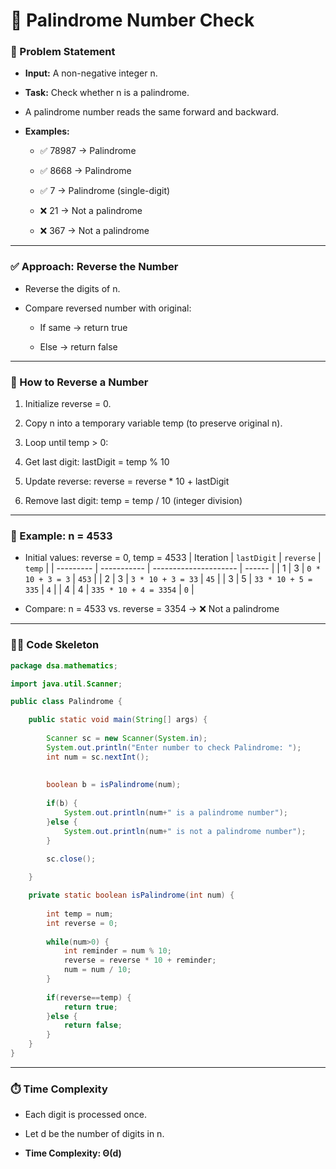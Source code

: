 # 🔁 Palindrome Number Check
### 🧠 Problem Statement

- **Input:** A non-negative integer n.

- **Task:** Check whether n is a palindrome.

- A palindrome number reads the same forward and backward.

- **Examples:**

  - ✅ 78987 → Palindrome

  - ✅ 8668 → Palindrome

  - ✅ 7 → Palindrome (single-digit)

  - ❌ 21 → Not a palindrome

  - ❌ 367 → Not a palindrome
 
---

### ✅ Approach: Reverse the Number
- Reverse the digits of n.

- Compare reversed number with original:

  - If same → return true

  - Else → return false
 
---

### 🔁 How to Reverse a Number
1. Initialize reverse = 0.

2. Copy n into a temporary variable temp (to preserve original n).

3. Loop until temp > 0:

4. Get last digit: lastDigit = temp % 10

5. Update reverse: reverse = reverse * 10 + lastDigit

6. Remove last digit: temp = temp / 10 (integer division)

---

### 🔢 Example: n = 4533
- Initial values: reverse = 0, temp = 4533
| Iteration | `lastDigit` | `reverse`             | `temp` |
| --------- | ----------- | --------------------- | ------ |
| 1         | 3           | `0 * 10 + 3 = 3`      | `453`  |
| 2         | 3           | `3 * 10 + 3 = 33`     | `45`   |
| 3         | 5           | `33 * 10 + 5 = 335`   | `4`    |
| 4         | 4           | `335 * 10 + 4 = 3354` | `0`    |

- Compare: n = 4533 vs. reverse = 3354 → ❌ Not a palindrome

---

### 🧑‍💻 Code Skeleton
```java
package dsa.mathematics;

import java.util.Scanner;

public class Palindrome {

	public static void main(String[] args) {
		
		Scanner sc = new Scanner(System.in);
		System.out.println("Enter number to check Palindrome: ");
		int num = sc.nextInt();
		
		
		boolean b = isPalindrome(num);
		
		if(b) {
			System.out.println(num+" is a palindrome number");
		}else {
			System.out.println(num+" is not a palindrome number");
		}
		
		sc.close();

	}

	private static boolean isPalindrome(int num) {
		
		int temp = num;
		int reverse = 0;
		
		while(num>0) {
			int reminder = num % 10;
			reverse = reverse * 10 + reminder;
			num = num / 10;
		}
			
		if(reverse==temp) {
			return true;
		}else {
			return false;
		}
	}
}
```

--- 

### ⏱️ Time Complexity
- Each digit is processed once.

- Let d be the number of digits in n.

- **Time Complexity: Θ(d)**

